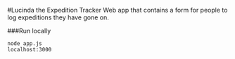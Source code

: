 #Lucinda the Expedition Tracker
Web app that contains a form for people to log expeditions they have gone on.

###Run locally
```
node app.js
localhost:3000
```
